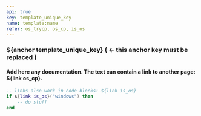 ```yaml
---
api: true
key: template_unique_key
name: template:name
refer: os_trycp, os_cp, is_os
---
```


### ${anchor template_unique_key} ( <- this anchor key must be replaced )

#### Add here any documentation. The text can contain a link to another page: ${link os_cp}.

```lua
-- links also work in code blocks: ${link is_os}
if ${link is_os}("windows") then
	-- do stuff
end
```
